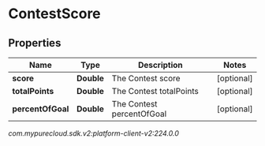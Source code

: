 # ContestScore


## Properties

| Name | Type | Description | Notes |
| ------------ | ------------- | ------------- | ------------- |
| **score** | **Double** | The Contest score |  [optional] |
| **totalPoints** | **Double** | The Contest totalPoints |  [optional] |
| **percentOfGoal** | **Double** | The Contest percentOfGoal |  [optional] |




_com.mypurecloud.sdk.v2:platform-client-v2:224.0.0_
